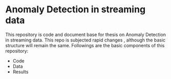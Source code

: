 <html>
	<h1>Anomaly Detection in streaming data</h1>
	<p>This repository is code and document base for thesis on Anomaly Detection in streaming data. This repo is subjected rapid changes
	   , although the basic structure will remain the same. Followings are the basic components of this repository:</p>
	<ul>
		<li>Code</li>		
		<li>Data</li>
		<li>Results</li>
	</ul>
	
</html>
